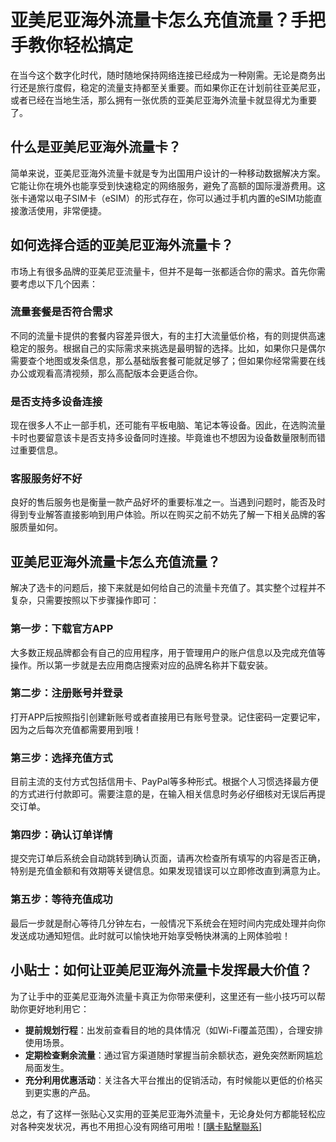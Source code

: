 # 亚美尼亚海外流量卡怎么充值流量？手把手教你轻松搞定

在当今这个数字化时代，随时随地保持网络连接已经成为一种刚需。无论是商务出行还是旅行度假，稳定的流量支持都至关重要。而如果你正在计划前往亚美尼亚，或者已经在当地生活，那么拥有一张优质的亚美尼亚海外流量卡就显得尤为重要了。

## 什么是亚美尼亚海外流量卡？

简单来说，亚美尼亚海外流量卡就是专为出国用户设计的一种移动数据解决方案。它能让你在境外也能享受到快速稳定的网络服务，避免了高额的国际漫游费用。这张卡通常以电子SIM卡（eSIM）的形式存在，你可以通过手机内置的eSIM功能直接激活使用，非常便捷。

## 如何选择合适的亚美尼亚海外流量卡？

市场上有很多品牌的亚美尼亚流量卡，但并不是每一张都适合你的需求。首先你需要考虑以下几个因素：

### 流量套餐是否符合需求

不同的流量卡提供的套餐内容差异很大，有的主打大流量低价格，有的则提供高速稳定的服务。根据自己的实际需求来挑选是最明智的选择。比如，如果你只是偶尔需要查个地图或发条信息，那么基础版套餐可能就足够了；但如果你经常需要在线办公或观看高清视频，那么高配版本会更适合你。

### 是否支持多设备连接

现在很多人不止一部手机，还可能有平板电脑、笔记本等设备。因此，在选购流量卡时也要留意该卡是否支持多设备同时连接。毕竟谁也不想因为设备数量限制而错过重要信息。

### 客服服务好不好

良好的售后服务也是衡量一款产品好坏的重要标准之一。当遇到问题时，能否及时得到专业解答直接影响到用户体验。所以在购买之前不妨先了解一下相关品牌的客服质量如何。

## 亚美尼亚海外流量卡怎么充值流量？

解决了选卡的问题后，接下来就是如何给自己的流量卡充值了。其实整个过程并不复杂，只需要按照以下步骤操作即可：

### 第一步：下载官方APP

大多数正规品牌都会有自己的应用程序，用于管理用户的账户信息以及完成充值等操作。所以第一步就是去应用商店搜索对应的品牌名称并下载安装。

### 第二步：注册账号并登录

打开APP后按照指引创建新账号或者直接用已有账号登录。记住密码一定要记牢，因为之后每次充值都需要用到哦！

### 第三步：选择充值方式

目前主流的支付方式包括信用卡、PayPal等多种形式。根据个人习惯选择最方便的方式进行付款即可。需要注意的是，在输入相关信息时务必仔细核对无误后再提交订单。

### 第四步：确认订单详情

提交完订单后系统会自动跳转到确认页面，请再次检查所有填写的内容是否正确，特别是充值金额和有效期等关键信息。如果发现错误可以立即修改直到满意为止。

### 第五步：等待充值成功

最后一步就是耐心等待几分钟左右，一般情况下系统会在短时间内完成处理并向你发送成功通知短信。此时就可以愉快地开始享受畅快淋漓的上网体验啦！

## 小贴士：如何让亚美尼亚海外流量卡发挥最大价值？

为了让手中的亚美尼亚海外流量卡真正为你带来便利，这里还有一些小技巧可以帮助你更好地利用它：

- **提前规划行程**：出发前查看目的地的具体情况（如Wi-Fi覆盖范围），合理安排使用场景。
- **定期检查剩余流量**：通过官方渠道随时掌握当前余额状态，避免突然断网尴尬局面发生。
- **充分利用优惠活动**：关注各大平台推出的促销活动，有时候能以更低的价格买到更实惠的产品。

总之，有了这样一张贴心又实用的亚美尼亚海外流量卡，无论身处何方都能轻松应对各种突发状况，再也不用担心没有网络可用啦！[[購卡點擊聯系](https://t.me/s/esim1088)]